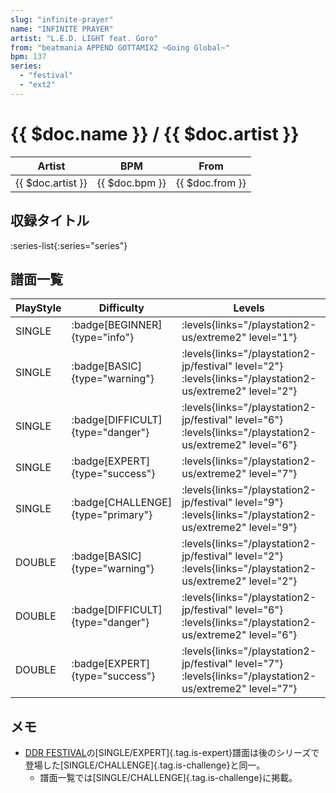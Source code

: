 ```yaml
---
slug: "infinite-prayer"
name: "INFINITE PRAYER"
artist: "L.E.D. LIGHT feat. Goro"
from: "beatmania APPEND GOTTAMIX2 ~Going Global~"
bpm: 137
series:
  - "festival"
  - "ext2"
---
```


# {{ $doc.name }} / {{ $doc.artist }}

|Artist|BPM|From|
|------|---|----|
|{{ $doc.artist }}|{{ $doc.bpm }}|{{ $doc.from }}|

## 収録タイトル

:series-list{:series="series"}

## 譜面一覧

|PlayStyle|Difficulty|Levels|Notes|Movie|
|---------|----------|------|-----|-----|
|SINGLE| :badge[BEGINNER]{type="info"}| :levels{links="/playstation2-us/extreme2" level="1"}|133/0||
|SINGLE| :badge[BASIC]{type="warning"}|<div class="field is-grouped is-grouped-multiline"> :levels{links="/playstation2-jp/festival" level="2"}  :levels{links="/playstation2-us/extreme2" level="2"}</div>|146/5||
|SINGLE| :badge[DIFFICULT]{type="danger"}|<div class="field is-grouped is-grouped-multiline"> :levels{links="/playstation2-jp/festival" level="6"}  :levels{links="/playstation2-us/extreme2" level="6"}</div>|201/36||
|SINGLE| :badge[EXPERT]{type="success"}| :levels{links="/playstation2-us/extreme2" level="7"}|309/20||
|SINGLE| :badge[CHALLENGE]{type="primary"}|<div class="field is-grouped is-grouped-multiline"> :levels{links="/playstation2-jp/festival" level="9"}  :levels{links="/playstation2-us/extreme2" level="9"}</div>|450/18||
|DOUBLE| :badge[BASIC]{type="warning"}|<div class="field is-grouped is-grouped-multiline"> :levels{links="/playstation2-jp/festival" level="2"}　 :levels{links="/playstation2-us/extreme2" level="2"}</div>|143/0||
|DOUBLE| :badge[DIFFICULT]{type="danger"}|<div class="field is-grouped is-grouped-multiline"> :levels{links="/playstation2-jp/festival" level="6"}　 :levels{links="/playstation2-us/extreme2" level="6"}</div>|201/36||
|DOUBLE| :badge[EXPERT]{type="success"}|<div class="field is-grouped is-grouped-multiline"> :levels{links="/playstation2-jp/festival" level="7"}　 :levels{links="/playstation2-us/extreme2" level="7"}</div>|309/20||

## メモ

- [DDR FESTIVAL](/series/festival)の[SINGLE/EXPERT]{.tag.is-expert}譜面は後のシリーズで登場した[SINGLE/CHALLENGE]{.tag.is-challenge}と同一。
  - 譜面一覧では[SINGLE/CHALLENGE]{.tag.is-challenge}に掲載。
